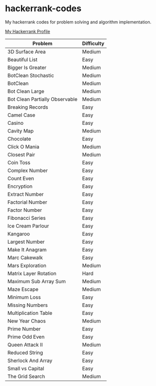 # hackerrank-codes
My hackerrank codes for problem solving and algorithm implementation.

[My Hackerrank Profile](https://www.hackerrank.com/ravgeetdhillon)

Problem | Difficulty
---- | ----
3D Surface Area | Medium
Beautiful List | Easy
Bigger Is Greater | Medium
BotClean Stochastic | Medium
BotClean | Medium
Bot Clean Large | Medium
Bot Clean Partially Observable | Medium
Breaking Records | Easy
Camel Case | Easy
Casino | Easy
Cavity Map | Medium
Chocolate | Easy
Click O Mania | Medium
Closest Pair | Medium
Coin Toss | Easy
Complex Number | Easy
Count Even | Easy
Encryption | Easy
Extract Number | Easy
Factorial Number | Easy
Factor Number | Easy
Fibonacci Series | Easy
Ice Cream Parlour | Easy
Kangaroo | Easy
Largest Number | Easy
Make It Anagram | Easy
Marc Cakewalk | Easy
Mars Exploration | Medium
Matrix Layer Rotation | Hard
Maximum Sub Array Sum | Medium
Maze Escape | Medium
Minimum Loss | Easy
Missing Numbers | Easy
Multiplication Table | Easy
New Year Chaos | Medium
Prime Number | Easy
Prime Odd Even | Easy
Queen Attack II | Medium
Reduced String | Easy
Sherlock And Array | Easy
Small vs Capital | Easy
The Grid Search | Medium